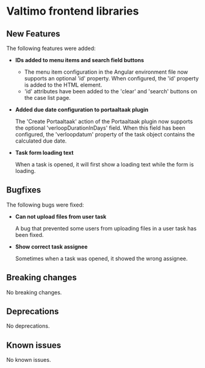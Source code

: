# Valtimo frontend libraries

## New Features

The following features were added:

* **IDs added to menu items and search field buttons**
  * The menu item configuration in the Angular environment file now supports an optional 'id' property. When configured, the 'id' property is added to the HTML element.
  * 'id' attributes have been added to the 'clear' and 'search' buttons on the case list page.
*   **Added due date configuration to portaaltaak plugin**

    The 'Create Portaaltaak' action of the Portaaltaak plugin now supports the optional 'verloopDurationInDays' field. When this field has been configured, the 'verloopdatum' property of the task object contains the calculated due date.
*   **Task form loading text**

    When a task is opened, it will first show a loading text while the form is loading.

## Bugfixes

The following bugs were fixed:

*   **Can not upload files from user task**

    A bug that prevented some users from uploading files in a user task has been fixed.
*   **Show correct task assignee**

    Sometimes when a task was opened, it showed the wrong assignee.

## Breaking changes

No breaking changes.

## Deprecations

No deprecations.

## Known issues

No known issues.
